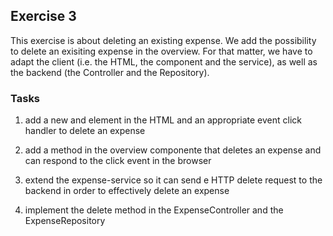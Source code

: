 ## Exercise 3 ##

This exercise is about deleting an existing expense. We add the possibility to delete an exisiting expense in the overview. For that matter, we have to adapt the client (i.e. the HTML, the component and the service), as well as the backend (the Controller and the Repository).


### Tasks ###

1. add a new <th> and <td> element in the HTML and an appropriate event click handler to delete an expense

2. add a method in the overview componente that deletes an expense and can respond to the click event in the browser

3. extend the expense-service so it can send e HTTP delete request to the backend in order to effectively delete an expense

4. implement the delete method in the ExpenseController and the ExpenseRepository